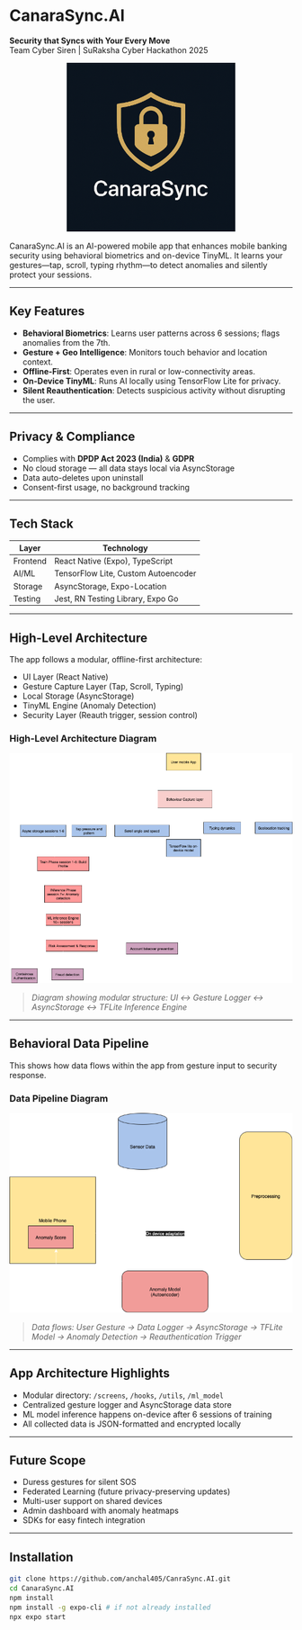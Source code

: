 # CanaraSync.AI   
**Security that Syncs with Your Every Move**  
Team Cyber Siren | SuRaksha Cyber Hackathon 2025  
<p align="center">
  <img src="./assets/placeholder.png" alt="CanaraSync.AI Logo" width="300"/>
</p>

CanaraSync.AI is an AI-powered mobile app that enhances mobile banking security using behavioral biometrics and on-device TinyML. It learns your gestures—tap, scroll, typing rhythm—to detect anomalies and silently protect your sessions.

---

##  Key Features

- **Behavioral Biometrics**: Learns user patterns across 6 sessions; flags anomalies from the 7th.
- **Gesture + Geo Intelligence**: Monitors touch behavior and location context.
- **Offline-First**: Operates even in rural or low-connectivity areas.
- **On-Device TinyML**: Runs AI locally using TensorFlow Lite for privacy.
- **Silent Reauthentication**: Detects suspicious activity without disrupting the user.

---

##  Privacy & Compliance

- Complies with **DPDP Act 2023 (India)** & **GDPR**
- No cloud storage — all data stays local via AsyncStorage
- Data auto-deletes upon uninstall
- Consent-first usage, no background tracking

---

##  Tech Stack

| Layer        | Technology                          |
|--------------|--------------------------------------|
| Frontend     | React Native (Expo), TypeScript      |
| AI/ML        | TensorFlow Lite, Custom Autoencoder  |
| Storage      | AsyncStorage, Expo-Location          |
| Testing      | Jest, RN Testing Library, Expo Go    |

---

##  High-Level Architecture

The app follows a modular, offline-first architecture:

- UI Layer (React Native)
- Gesture Capture Layer (Tap, Scroll, Typing)
- Local Storage (AsyncStorage)
- TinyML Engine (Anomaly Detection)
- Security Layer (Reauth trigger, session control)

###  High-Level Architecture Diagram

![High-Level Architecture](./assets/CanaraSyncAI_HLD.png)
> *Diagram showing modular structure: UI ↔ Gesture Logger ↔ AsyncStorage ↔ TFLite Inference Engine*

---

##  Behavioral Data Pipeline

This shows how data flows within the app from gesture input to security response.

###  Data Pipeline Diagram

![Data Pipeline](./assets/CanraSyncAI_Data_Pipeline.png)
> *Data flows: User Gesture → Data Logger → AsyncStorage → TFLite Model → Anomaly Detection → Reauthentication Trigger*

---

##  App Architecture Highlights

- Modular directory: `/screens`, `/hooks`, `/utils`, `/ml_model`
- Centralized gesture logger and AsyncStorage data store
- ML model inference happens on-device after 6 sessions of training
- All collected data is JSON-formatted and encrypted locally

---

##  Future Scope

-  Duress gestures for silent SOS
-  Federated Learning (future privacy-preserving updates)
-  Multi-user support on shared devices
-  Admin dashboard with anomaly heatmaps
-  SDKs for easy fintech integration

---

##  Installation

```bash
git clone https://github.com/anchal405/CanraSync.AI.git
cd CanaraSync.AI
npm install
npm install -g expo-cli # if not already installed
npx expo start

